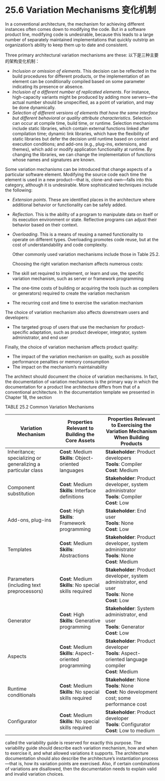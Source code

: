 25.6 Variation Mechanisms 变化机制
===

In a conventional architecture, the mechanism for achieving different instances often comes down to modifying the code. But in a software product line, modifying code is undesirable, because this leads to a large number of separately maintained implementations that quickly outstrip an organization’s ability to keep them up to date and consistent.

Three primary architectural variation mechanisms are these:
以下是三种主要的架构变化机制：

* _Inclusion or omission of elements_. This decision can be reflected in the build procedures for different products, or the implementation of an element can be conditionally compiled based on some parameter indicating its presence or absence.
* _Inclusion of a different number of replicated elements_. For instance, high-capacity variants might be produced by adding more servers—the actual number should be unspecified, as a point of variation, and may be done dynamically.
* _Selection of different versions of elements that have the same interface but different behavioral or quality attribute characteristics_. Selection can occur at compile time, build time, or runtime. Selection mechanisms include static libraries, which contain external functions linked after compilation time; dynamic link libraries, which have the flexibility of static libraries but defer the decision until runtime based on context and execution conditions; and add-ons (e.g., plug-ins, extensions, and themes), which add or modify application functionality at runtime. By changing the libraries, we can change the implementation of functions whose names and signatures are known.

Some variation mechanisms can be introduced that change aspects of a particular software element. Modifying the source code each time the element is used in a new product—that is, clone-and-own—falls into this category, although it is undesirable. More sophisticated techniques include the following:

* _Extension points_. These are identified places in the architecture where additional behavior or functionality can be safely added.
* _Reflection_. This is the ability of a program to manipulate data on itself or its execution environment or state. Reflective programs can adjust their behavior based on their context.
* _Overloading_. This is a means of reusing a named functionality to operate on different types. Overloading promotes code reuse, but at the cost of understandability and code complexity.

   Other commonly used variation mechanisms include those in Table 25.2. 

   Choosing the right variation mechanism affects numerous costs:

* The skill set required to implement, or learn and use, the specific variation mechanism, such as server or framework programming
* The one-time costs of building or acquiring the tools (such as compilers or generators) required to create the variation mechanism
* The recurring cost and time to exercise the variation mechanism 
  
The choice of variation mechanism also affects downstream users and
developers:

* The targeted group of users that use the mechanism for product-specific adaptation, such as product developer, integrator, system administrator, and end user 

Finally, the choice of variation mechanism affects product quality:

* The impact of the variation mechanism on quality, such as possible performance penalties or memory consumption
* The impact on the mechanism’s maintainability

The architect should document the choice of variation mechanisms. In fact, the documentation of variation mechanisms is the primary way in which the documentation for a product line architecture differs from that of a conventional architecture. In the documentation template we presented in Chapter 18, the section

TABLE 25.2 Common Variation Mechanisms

Variation Mechanism | Properties Relevant to Building the Core Assets | Properties Relevant to Exercising the Variation Mechanism When Building Products
---|---|---
Inheritance; specializing or generalizing a particular class | **Cost**: Medium <br>**Skills**: Object-oriented languages | **Stakeholder**: Product developers <br>**Tools**: Compiler <br>**Cost**: Medium
Component substitution | **Cost**: Medium <br>**Skills**: Interface definitions | **Stakeholder**: Product developer, system administrator <br>**Tools**: Compiler <br>**Cost**: Low
Add-ons, plug-ins | **Cost**: High <br>**Skills**: Framework programming | **Stakeholder**: End user <br>**Tools**: None <br>**Cost**: Low
Templates | **Cost**: Medium <br>**Skills**: Abstractions | **Stakeholder**: Product developer, system administrator <br>**Tools**: None <br>**Cost**: Medium
Parameters (including text preprocessors) | **Cost**: Medium <br>**Skills**: No special skills required | **Stakeholder**: Product developer, system administrator, end user <br>**Tools**: None <br>**Cost**: Low
Generator | **Cost**: High <br>**Skills**: Generative programming | **Stakeholder**: System administrator, end user <br>**Tools**: Generator <br>**Cost**: Low
Aspects | **Cost**: Medium <br>**Skills**: Aspect-oriented programming | **Stakeholder**: Product developer <br>**Tools**: Aspect-oriented language compiler <br>**Cost**: Medium
Runtime conditionals | **Cost**: Medium <br>**Skills**: No special skills required | **Stakeholder**: None <br>**Tools**: None <br>**Cost**: No development cost; some performance cost
Configurator | **Cost**: Medium <br>**Skills**: No special skills required | **Stakeholder**: Product developer <br>**Tools**: Configurator <br>**Cost**: Low to medium

called the variability guide is reserved for exactly this purpose. The variability guide should describe each variation mechanism, how and when to exercise it, and what allowed variations it supports. The architecture documentation should also describe the architecture’s instantiation process—that is, how its variation points are exercised. Also, if certain combinations of variations are disallowed, then the documentation needs to explain valid and invalid variation choices.

